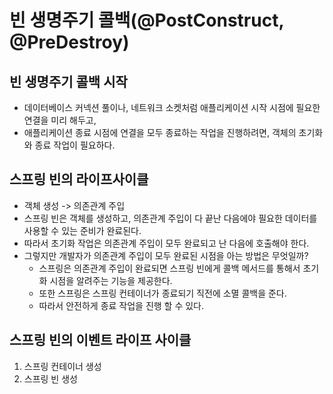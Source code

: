 # 빈 생명주기 콜백(@PostConstruct, @PreDestroy)

## 빈 생명주기 콜백 시작
- 데이터베이스 커넥션 풀이나, 네트워크 소켓처럼 애플리케이션 시작 시점에 필요한 연결을 미리 해두고,
- 애플리케이션 종료 시점에 연결을 모두 종료하는 작업을 진행하려면, 객체의 초기화와 종료 작업이 필요하다.

## 스프링 빈의 라이프사이클
- 객체 생성 -> 의존관계 주입
- 스프링 빈은 객체를 생성하고, 의존관계 주입이 다 끝난 다음에야 필요한 데이터를 사용할 수 있는 준비가 완료된다.
- 따라서 초기화 작업은 의존관계 주입이 모두 완료되고 난 다음에 호출해야 한다.
- 그렇지만 개발자가 의존관계 주입이 모두 완료된 시점을 아는 방법은 무엇일까?
  - 스프링은 의존관계 주입이 완료되면 스프링 빈에게 콜백 메서드를 통해서 초기화 시점을 알려주는 기능을 제공한다.
  - 또한 스프링은 스프링 컨테이너가 종료되기 직전에 소멸 콜백을 준다.
  - 따라서 안전하게 종료 작업을 진행 할 수 있다.

## 스프링 빈의 이벤트 라이프 사이클
1. 스프링 컨테이너 생성
2. 스프링 빈 생성

